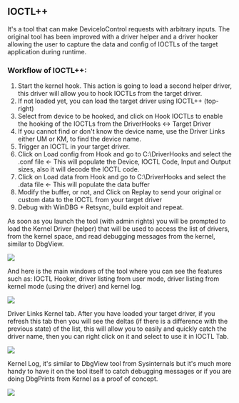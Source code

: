 ## IOCTL++ 
It's a tool that can make DeviceIoControl requests with arbitrary inputs. The original tool has been improved with a driver helper and a driver hooker allowing the user to capture the data and config of IOCTLs of the target application during runtime.

### Workflow of IOCTL++:
1. Start the kernel hook. This action is going to load a second helper driver, this driver will allow you to hook IOCTLs from the target driver.
2. If not loaded yet, you can load the target driver using IOCTL++ (top-right)
3. Select from device to be hooked, and click on Hook IOCTLs to enable the hooking of the IOCTLs from the DriverHooks <-> Target Driver
4. If you cannot find or don't know the device name, use the Driver Links either UM or KM, to find the device name.
5. Trigger an IOCTL in your target driver.
6. Click on Load config from Hook and go to C:\DriverHooks and select the .conf file <- This will populate the Device, IOCTL Code, Input and Output sizes, also it will decode the IOCTL code.
7. Click on Load data from Hook and go to C:\DriverHooks and select the .data file <- This will populate the data buffer
8. Modify the buffer, or not, and Click on Replay to send your original or custom data to the IOCTL from your target driver
9. Debug with WinDBG + Retsync, build exploit and repeat.

As soon as you launch the tool (with admin rights) you will be prompted to load the Kernel Driver (helper) that will be used to access the list of drivers, from the kernel space, and read debugging messages from the kernel, similar to DbgView.

<img src="https://cdn.shopify.com/s/files/1/0918/4162/6445/files/Screenshot_from_2025-09-25_18-45-34.png?v=1758818832">

And here is the main windows of the tool where you can see the features such as: IOCTL Hooker, driver listing from user mode, driver listing from kernel mode (using the driver) and kernel log.

<img src="https://cdn.shopify.com/s/files/1/0918/4162/6445/files/Screenshot_from_2025-09-25_18-47-41.png?v=1758818962">

Driver Links Kernel tab. After you have loaded your target driver, if you refresh this tab then you will see the deltas (if there is a difference with the previous state) of the list, this will allow you to easily and quickly catch the driver name, then you can right click on it and select to use it in IOCTL Tab.

<img src="https://cdn.shopify.com/s/files/1/0918/4162/6445/files/Screenshot_from_2025-09-25_18-55-21.png?v=1758819333">

Kernel Log, it's similar to DbgView tool from Sysinternals but it's much more handy to have it on the tool itself to catch debugging messages or if you are doing DbgPrints from Kernel as a proof of concept.

<img src="https://cdn.shopify.com/s/files/1/0918/4162/6445/files/Screenshot_from_2025-09-25_18-56-12.png?v=1758819444">

